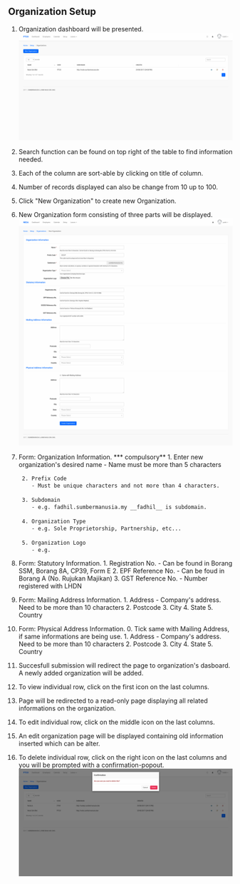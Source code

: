 ## Organization Setup


1. Organization dashboard will be presented.
![Organization Dashboard](/Images/Organization/organization_dashboard.png)

2. Search function can be found on top right of the table to find information needed.

3. Each of the column are sort-able by clicking on title of column.

4. Number of records displayed can also be change from 10 up to 100.

5. Click "New Organization" to create new Organization.

6. New Organization form consisting of three parts will be displayed.
![Organization Form](/Images/Organization/organization_create.png)

7. Form: Organization Information. *** compulsory**
        1. Enter new organization's desired name
           - Name must be more than 5 characters

        2. Prefix Code
           - Must be unique characters and not more than 4 characters.

        3. Subdomain
           - e.g. fadhil.sumbermanusia.my __fadhil__ is subdomain.

        4. Organization Type
           - e.g. Sole Proprietorship, Partnership, etc...

        5. Organization Logo
           - e.g.

8. Form: Statutory Information.
        1. Registration No.
            - Can be found in Borang SSM, Borang 8A, CP39, Form E
        2. EPF Reference No.
            - Can be foud in Borang A (No. Rujukan Majikan)
        3. GST Reference No.
            - Number registered with LHDN

9. Form: Mailing Address Information.
        1. Address
            - Company's address. Need to be more than 10 characters
        2. Postcode
        3. City
        4. State
        5. Country

10. Form: Physical Address Information.
        0. Tick same with Mailing Address, if same informations are being use.
        1. Address
            - Company's address. Need to be more than 10 characters
        2. Postcode
        3. City
        4. State
        5. Country

11. Succesfull submission will redirect the page to organization's dasboard. A newly added organization will be added.

12. To view individual row, click on the first icon on the last columns.

13. Page will be redirected to a read-only page displaying all related informations on the organization.

14. To edit individual row, click on the middle icon on the last columns.

15. An edit organization page will be displayed containing old information inserted which can be alter.

16. To delete individual row, click on the right icon on the last columns and you will be prompted with a confirmation-popout.
![Organization Delete](/Images/Organization/organization_delete.png)

